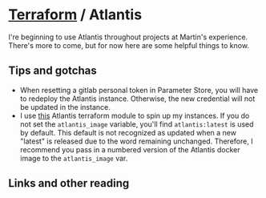 # [Terraform](README.md) / Atlantis

I're beginning to use Atlantis throughout projects at Martin's experience. There's more to come, but for now here are some helpful things to know.

## Tips and gotchas

* When resetting a gitlab personal token in Parameter Store, you will have to redeploy the Atlantis instance. Otherwise, the new credential will not be updated in the instance.
* I use [this](https://gitlab.com/terraform-aws-modules/terraform-aws-atlantis) Atlantis terraform module to spin up my instances. If you do not set the `atlantis_image` variable, you'll find `atlantis:latest` is used by default. This default is not recognized as updated when a new "latest" is released due to the word remaining unchanged. Therefore, I recommend you pass in a numbered version of the Atlantis docker image to the `atlantis_image` var.

## Links and other reading

